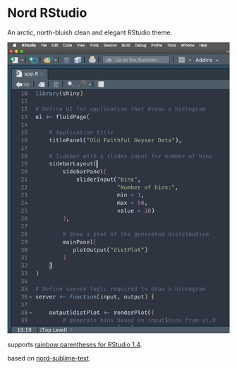 # Nord RStudio

An arctic, north-bluish clean and elegant RStudio theme.

![shiny app](shiny.png)

supports [rainbow parentheses for RStudio 1.4](https://blog.rstudio.com/2020/11/04/rstudio-1-4-preview-rainbow-parentheses/).

based on [nord-sublime-text](https://github.com/arcticicestudio/nord-sublime-text/tree/8d01b8860622c81758bba3aa12e0809526c240e1).


